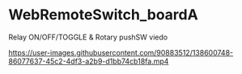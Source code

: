 # WebRemoteSwitch_boardA
Relay ON/OFF/TOGGLE & Rotary pushSW viedo

https://user-images.githubusercontent.com/90883512/138600748-86077637-45c2-4df3-a2b9-d1bb74cb18fa.mp4

